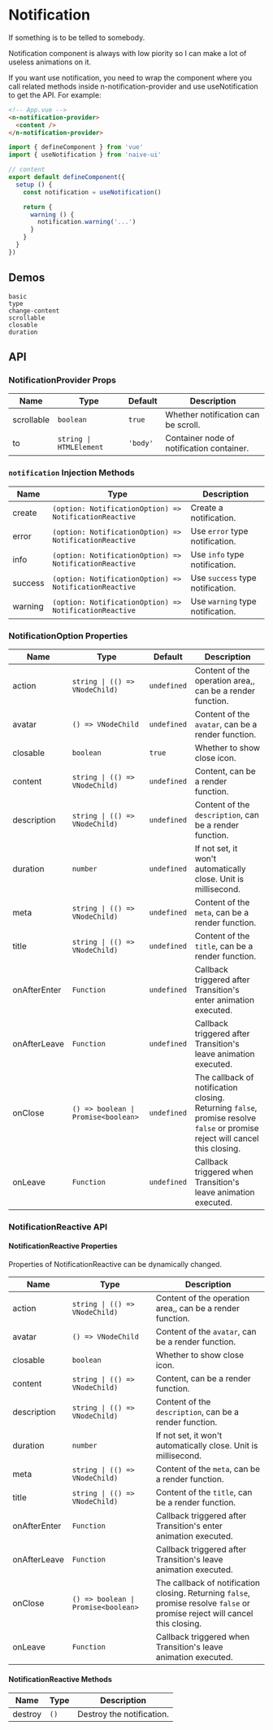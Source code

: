 # Notification

If something is to be telled to somebody.

Notification component is always with low piority so I can make a lot of useless animations on it.

<n-space vertical>
<n-alert title="Prerequisite" type="warning">
  If you want use notification, you need to wrap the component where you call related methods inside <n-text code>n-notification-provider</n-text> and use <n-text code>useNotification</n-text> to get the API.
</n-alert>
For example:

```html
<!-- App.vue -->
<n-notification-provider>
  <content />
</n-notification-provider>
```

```js
import { defineComponent } from 'vue'
import { useNotification } from 'naive-ui'

// content
export default defineComponent({
  setup () {
    const notification = useNotification()

    return {
      warning () {
        notification.warning('...')
      }
    }
  }
})
```

</n-space>

## Demos

```demo
basic
type
change-content
scrollable
closable
duration
```

## API

### NotificationProvider Props

| Name | Type | Default | Description |
| --- | --- | --- | --- |
| scrollable | `boolean` | `true` | Whether notification can be scroll. |
| to | `string \| HTMLElement` | `'body'` | Container node of notification container. |

### `notification` Injection Methods

| Name | Type | Description |
| --- | --- | --- |
| create | `(option: NotificationOption) => NotificationReactive` | Create a notification. |
| error | `(option: NotificationOption) => NotificationReactive` | Use `error` type notification. |
| info | `(option: NotificationOption) => NotificationReactive` | Use `info` type notification. |
| success | `(option: NotificationOption) => NotificationReactive` | Use `success` type notification. |
| warning | `(option: NotificationOption) => NotificationReactive` | Use `warning` type notification. |

### NotificationOption Properties

| Name | Type | Default | Description |
| --- | --- | --- | --- |
| action | `string \| (() => VNodeChild)` | `undefined` | Content of the operation area,, can be a render function. |
| avatar | `() => VNodeChild` | `undefined` | Content of the `avatar`, can be a render function. |
| closable | `boolean` | `true` | Whether to show close icon. |
| content | `string \| (() => VNodeChild)` | `undefined` | Content, can be a render function. |
| description | `string \| (() => VNodeChild)` | `undefined` | Content of the `description`, can be a render function. |
| duration | `number` | `undefined` | If not set, it won't automatically close. Unit is millisecond. |
| meta | `string \| (() => VNodeChild)` | `undefined` | Content of the `meta`, can be a render function. |
| title | `string \| (() => VNodeChild)` | `undefined` | Content of the `title`, can be a render function. |
| onAfterEnter | `Function` | `undefined` | Callback triggered after Transition's enter animation executed. |
| onAfterLeave | `Function` | `undefined` | Callback triggered after Transition's leave animation executed. |
| onClose | `() => boolean \| Promise<boolean>` | `undefined` | The callback of notification closing. Returning `false`, promise resolve `false` or promise reject will cancel this closing. |
| onLeave | `Function` | `undefined` | Callback triggered when Transition's leave animation executed. |

### NotificationReactive API

#### NotificationReactive Properties

Properties of NotificationReactive can be dynamically changed.

| Name | Type | Description |
| --- | --- | --- |
| action | `string \| (() => VNodeChild)` | Content of the operation area,, can be a render function. |
| avatar | `() => VNodeChild` | Content of the `avatar`, can be a render function. |
| closable | `boolean` | Whether to show close icon. |
| content | `string \| (() => VNodeChild)` | Content, can be a render function. |
| description | `string \| (() => VNodeChild)` | Content of the `description`, can be a render function. |
| duration | `number` | If not set, it won't automatically close. Unit is millisecond. |
| meta | `string \| (() => VNodeChild)` | Content of the `meta`, can be a render function. |
| title | `string \| (() => VNodeChild)` | Content of the `title`, can be a render function. |
| onAfterEnter | `Function` | Callback triggered after Transition's enter animation executed. |
| onAfterLeave | `Function` | Callback triggered after Transition's leave animation executed. |
| onClose | `() => boolean \| Promise<boolean>` | The callback of notification closing. Returning `false`, promise resolve `false` or promise reject will cancel this closing. |
| onLeave | `Function` | Callback triggered when Transition's leave animation executed. |

#### NotificationReactive Methods

| Name    | Type | Description               |
| ------- | ---- | ------------------------- |
| destroy | `()` | Destroy the notification. |
